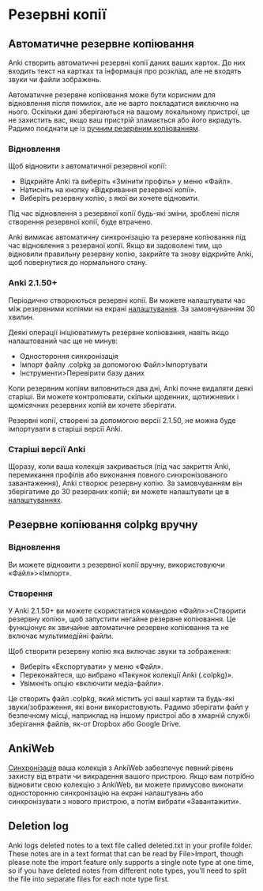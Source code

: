 # Резервні копії

<!-- toc -->

## Автоматичне резервне копіювання

Anki створить автоматичні резервні копії даних ваших карток. До них входить текст
на картках та інформація про розклад, але не входять звуки чи файли зображень.

Автоматичне резервне копіювання може бути корисним для відновлення після помилок,
але не варто покладатися виключно на нього. Оскільки дані зберігаються на вашому
локальному пристрої, це не захистить вас, якщо ваш пристрій зламається або його вкрадуть.
Радимо поєднати це із [ручним резервним копіюванням](#резервне-копіювання-colpkg-вручну).

### Відновлення

Щоб відновити з автоматичної резервної копії:

- Відкрийте Anki та виберіть «Змінити профіль» у меню «Файл».
- Натисніть на кнопку «Відкривання резервної копії».
- Виберіть резервну копію, з якої ви хочете відновити.

Під час відновлення з резервної копії будь-які зміни, зроблені після створення резервної копії, буде втрачено.

Anki вимикає автоматичну синхронізацію та резервне копіювання під час відновлення з резервної копії. Якщо ви задоволені тим, що відновили правильну резервну копію, закрийте та знову відкрийте Anki, щоб повернутися до нормального стану.

### Anki 2.1.50+

Періодично створюються резервні копії. Ви можете налаштувати час між резервними копіями на
екрані [налаштування](preferences.md). За замовчуванням 30 хвилин.

Деякі операції ініціюватимуть резервне копіювання, навіть якщо налаштований час
ще не минув:

- Одностороння синхронізація
- Імпорт файлу .colpkg за допомогою Файл>Імпортувати
- Інструменти>Перевірити базу даних

Коли резервним копіям виповниться два дні, Anki почне видаляти деякі старіші. Ви можете контролювати,
скільки щоденних, щотижневих і щомісячних резервних копій ви хочете зберігати.

Резервні копії, створені за допомогою версії 2.1.50, не можна буде імпортувати в старіші версії Anki.

### Старіші версії Anki

Щоразу, коли ваша колекція закривається (під час закриття Anki, перемикання профілів або виконання повного
синхронізованого завантаження), Anki створює резервну копію. За замовчуванням він зберігатиме до 30 резервних копій;
ви можете налаштувати це в [налаштуваннях](preferences.md).

## Резервне копіювання colpkg вручну

### Відновлення

Ви можете відновити з резервної копії вручну, використовуючи «Файл»>«Імпорт».

### Створення

У Anki 2.1.50+ ви можете скористатися командою «Файл»>«Створити резервну копію», щоб запустити негайне
резервне копіювання. Це функціонує як звичайне автоматичне резервне копіювання та не включає
мультимедійні файли.

Щоб створити резервну копію яка включає звуки та зображення:

- Виберіть «Експортувати» у меню «Файл».
- Переконайтеся, що вибрано «Пакунок колекції Anki (.colpkg)».
- Увімкніть опцію «включити медіа-файли».

Це створить файл .colpkg, який містить усі ваші картки та будь-які звуки/зображення, які вони використовують.
Радимо зберігати файл у безпечному місці, наприклад на іншому пристрої або в хмарній службі зберігання файлів,
як-от Dropbox або Google Drive.

## AnkiWeb

[Синхронізація](./syncing.md) ваша колекція з AnkiWeb забезпечує певний рівень захисту від втрати чи викрадення
вашого пристрою. Якщо вам потрібно відновити свою колекцію з AnkiWeb, ви можете примусово виконати односторонню
синхронізацію на екрані налаштувань або синхронізувати з нового пристрою, а потім вибрати «Завантажити».

## Deletion log

Anki logs deleted notes to a text file called deleted.txt in your
profile folder. These notes are in a text format that can be read by
File&gt;Import, though please note the import feature only supports a
single note type at one time, so if you have deleted notes from
different note types, you'll need to split the file into separate files
for each note type first.
